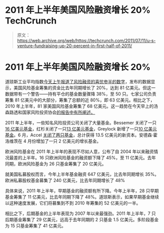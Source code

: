 # 2011 年上半年美国风险融资增长 20% TechCrunch

> 原文：<https://web.archive.org/web/https://techcrunch.com/2011/07/11/u-s-venture-fundraising-up-20-percent-in-first-half-of-2011/>

# 2011 年上半年美国风险融资增长 20%

道琼斯工业平均指数[今天上午报道了风险融资的喜忧参半的数字](https://web.archive.org/web/20230203092159/http://www.dowjones.com/pressroom/releases/2011/07112011-Q2VCFunds-0149.asp)，发布的数据显示，美国风险基金筹集的资金比去年同期增长了 20%，达到 81 亿美元。但这一数据带有一个警告——持有平仓的基金数量骤降 38%，至 50 只。七家公司负责筹集 81 亿美元中的大部分，筹集了总额的近 80%，即 63 亿美元。相比之下，2010 年上半年，81 家美国风险基金筹集了 68 亿美元。这一趋势在今天早上的汤森路透和国家风险投资协会[的报告中有所阐述。](https://web.archive.org/web/20230203092159/https://techcrunch.com/2011/07/11/report-number-of-vc-funds-raising-money-at-16-year-low-theres-a-but/)

2011 年上半年，一些知名风险投资公司关闭了大量基金。Bessemer 关闭了一只[16 亿美元基金](https://web.archive.org/web/20230203092159/http://dealbook.nytimes.com/2011/04/01/bessemer-venture-partners-closes-1-6-billion-fund/)，红杉关闭了一只[13 亿美元基金](https://web.archive.org/web/20230203092159/http://finance.fortune.cnn.com/2011/01/25/sequoia-capital-raises-more-than-1-3-billion/)，Greylock 新增了一只[10 亿美元基金](https://web.archive.org/web/20230203092159/https://techcrunch.com/2011/03/01/big-appetite-greylock-sends-entrepreneurs-a-message-with-new-1-billion-fund/)。6 月，Accel [关闭了两只基金](https://web.archive.org/web/20230203092159/https://techcrunch.com/2011/06/16/accel-1-35-billion/)，总计获得 13.5 亿美元的新资本。安德森·霍洛维茨在 4 月份增加了一只 2 亿美元的增长基金。

欧洲风险基金在 2011 年上半年的表现不尽如人意，公布了自 2004 年以来融资情况最差的上半年。16 只欧洲风险基金的融资额下降了 45%，至 11 亿美元。去年同期，欧洲风险基金为 26 只基金筹集了 20 亿美元。

就美国私募股权而言，今年上半年基金融资 647 亿美元，比去年同期增长 35%。欧洲私募股权基金募集了 240 亿美元，比去年同期增长了 48%

具体来说，2011 年上半年，早期基金的融资额有所下降。今年上半年，28 只早期基金筹集了 11 亿美元，比去年同期下降了 48%。道琼斯表示，如果早期基金继续以这种速度发展，它们将募集到不到 2010 年筹集的 52 亿美元的一半。

相比之下，后期基金的上半年表现为 2007 年以来最强劲。2011 年上半年，7 只后期基金筹集了 29 亿美元，远高于去年同期的 2 只基金 1.5 亿美元。多阶段基金为 15 只基金筹集了 41 亿美元。